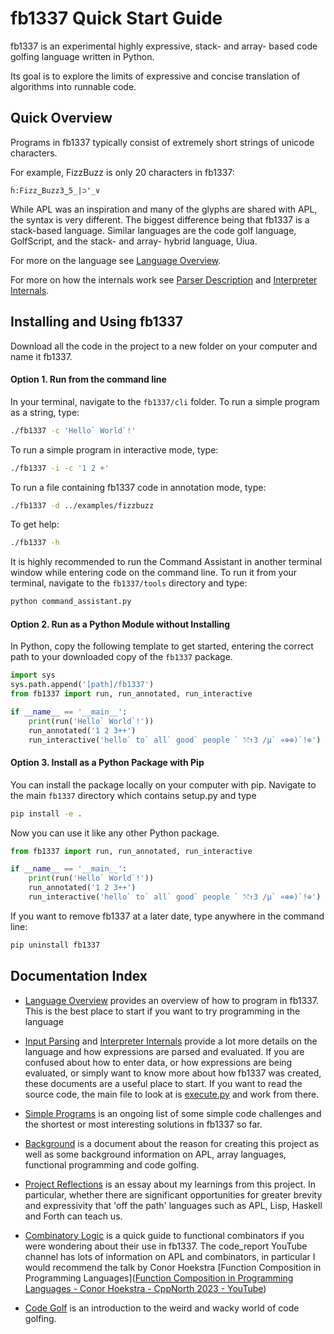 # fb1337 Quick Start Guide

fb1337 is an experimental highly expressive, stack- and array- based code golfing language written in Python.

Its goal is to explore the limits of expressive and concise translation of algorithms into runnable code.

## Quick Overview

Programs in fb1337 typically consist of extremely short strings of unicode characters.

For example, FizzBuzz is only 20 characters in fb1337:

```fb1337
ḣ:Fizz‿Buzz3‿5_|⊃'_∨
```

While APL was an inspiration and many of the glyphs are shared with APL, the syntax is very different. The biggest difference being that fb1337 is a stack-based language. Similar languages are the code golf language, GolfScript, and the stack- and array- hybrid language, Uiua.

For more on the language see [Language Overview](./docs/language_overview.md).

For more on how the internals work see [Parser Description](./docs/code_and_parameter_parsing.md) and [Interpreter Internals](./docs/interpreter_internals.md). 

## Installing and Using fb1337

Download all the code in the project to a new folder on your computer and name it fb1337.

#### Option 1. Run from the command line

In your terminal, navigate to the `fb1337/cli` folder. To run a simple program as a string, type:

```bash
./fb1337 -c 'Hello` World`!'
```

To run a simple program in interactive mode, type:

```bash
./fb1337 -i -c '1 2 +'
```

To run a file containing fb1337 code in annotation mode, type:

```bash
./fb1337 -d ../examples/fizzbuzz
```

To get help:

```bash
./fb1337 -h
```

It is highly recommended to run the Command Assistant in another terminal window while entering code on the command line. To run it from your terminal, navigate to the `fb1337/tools` directory and type:

```bash
python command_assistant.py
```

#### Option 2. Run as a Python Module without Installing

In Python, copy the following template to get started, entering the correct path to your downloaded copy of the `fb1337` package. 

```python
import sys
sys.path.append('[path]/fb1337')
from fb1337 import run, run_annotated, run_interactive

if __name__ == '__main__':
    print(run('Hello` World`!'))
    run_annotated('1 2 3++')
    run_interactive('hello` to` all` good` people ` ⤲↑3 /µ` «⊕⊕)`!⊕')
```

#### Option 3. Install as a Python Package with Pip

You can install the package locally on your computer with pip. Navigate to the main `fb1337` directory which contains setup.py and type

```bash
pip install -e .
```

Now you can use it like any other Python package.

```python
from fb1337 import run, run_annotated, run_interactive

if __name__ == '__main__':
    print(run('Hello` World`!'))
    run_annotated('1 2 3++')
    run_interactive('hello` to` all` good` people ` ⤲↑3 /µ` «⊕⊕)`!⊕')
```

If you want to remove fb1337 at a later date, type anywhere in the command line:

```bash
pip uninstall fb1337
```

## Documentation Index

- [Language Overview](./docs/language_overview.md) provides an overview of how to program in fb1337. This is the best place to start if you want to try programming in the language

- [Input Parsing](./docs/code_and_parameter_parsing.md) and [Interpreter Internals](./docs/interpreter_internals.md) provide a lot more details on the language and how expressions are parsed and evaluated. If you are confused about how to enter data, or how expressions are being evaluated, or simply want to know more about how fb1337 was created, these documents are a useful place to start. If you want to read the source code, the main file to look at is [execute.py](./fb1337/execute.py) and work from there.

- [Simple Programs](./docs/simple_programs.md) is an ongoing list of some simple code challenges and the shortest or most interesting solutions in fb1337 so far.

- [Background](./docs/project_background.md) is a document about the reason for creating this project as well as some background information on APL, array languages, functional programming and code golfing.

- [Project Reflections](./docs/project_reflections.md) is an essay about my learnings from this project. In particular, whether there are significant opportunities for greater brevity and expressivity that 'off the path' languages such as APL, Lisp, Haskell and Forth can teach us. 

- [Combinatory Logic](./docs/combinatory_logic.md) is a quick guide to functional combinators if you were wondering about their use in fb1337. The code_report YouTube channel has lots of information on APL and combinators, in particular I would recommend the talk by Conor Hoekstra [Function Composition in Programming Languages]([Function Composition in Programming Languages - Conor Hoekstra - CppNorth 2023 - YouTube](https://www.youtube.com/watch?v=JELcdZLre3s))

- [Code Golf](./docs/code_golf.md) is an introduction to the weird and wacky world of code golfing.
